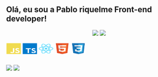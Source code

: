 ## Olá, eu sou a Pablo riquelme Front-end developer!
<div align="center">
  <img height="180em" src="https://github-readme-stats.vercel.app/api?username=riquelmexs&show_icons=true&theme=dark"/>
  
  <img height="180em" src="https://github-readme-stats.vercel.app/api/top-langs/?username=riquelmexs&layout=compact&langs_count=7&theme=dark"/>
</div>
<div style="display: inline_block"><br>
  <img align="center" alt="Pablo-Js" height="30" width="40" src="https://raw.githubusercontent.com/devicons/devicon/master/icons/javascript/javascript-plain.svg">
  <img align="center" alt="Pablo-Ts" height="30" width="40" src="https://raw.githubusercontent.com/devicons/devicon/master/icons/typescript/typescript-plain.svg">
  <img align="center" alt="Pablo-React" height="30" width="40" src="https://raw.githubusercontent.com/devicons/devicon/master/icons/react/react-original.svg">
  <img align="center" alt="Pablo-HTML" height="30" width="40" src="https://raw.githubusercontent.com/devicons/devicon/master/icons/html5/html5-original.svg">
  <img align="center" alt="Pablo-CSS" height="30" width="40" src="https://raw.githubusercontent.com/devicons/devicon/master/icons/css3/css3-original.svg">
  
 
</div>
  
  ##
 
<div> 
 
  <a href = "mailto:https://www.linkedin.com/psettings/email?lipi=urn%3Ali%3Apage%3Ad_flagship3_profile_self_edit_contact-info%3BSyWU38VFQNeoPKk8zTpjww%3D%3D"><img src="https://img.shields.io/badge/-Gmail-%23333?style=for-the-badge&logo=gmail&logoColor=white" target="_blank"></a>
  <a href="http://www.linkedin.com/in/pablo-riquelme-santana-de-souza-226671225" target="_blank"><img src="https://img.shields.io/badge/-LinkedIn-%230077B5?style=for-the-badge&logo=linkedin&logoColor=white" target="_blank"></a> 
 
  
</div>
